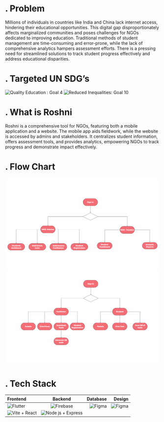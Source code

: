 #  . Problem
Millions of individuals in countries like India and China lack internet access, hindering their educational opportunities. This digital gap disproportionately affects marginalized communities and poses challenges for NGOs dedicated to improving education. Traditional methods of student management are time-consuming and error-prone, while the lack of comprehensive analytics hampers assessment efforts. There is a pressing need for streamlined solutions to track student progress effectively and address educational disparities.

# . Targeted UN SDG’s
<img src="https://www.un.org/sustainabledevelopment/wp-content/uploads/2019/08/E-Goal-04-1024x1024.png" alt="Quality Education : Goal 4"  height="250"> <img src="https://upload.wikimedia.org/wikipedia/commons/thumb/d/d4/Sustainable_Development_Goal_10.png/1200px-Sustainable_Development_Goal_10.png" alt="Reduced Inequalities: Goal 10"   height="250">

# . What is Roshni
Roshni is a comprehensive tool for NGOs, featuring both a mobile application and a website. The mobile app aids fieldwork, while the website is accessed by admins and stakeholders. It centralizes student information, offers assessment tools, and provides analytics, empowering NGOs to track progress and demonstrate impact effectively.

# . Flow Chart
![Flow of Web App](<Web.png>)
![Flow of Mobile App](<Mob.png>)

# . Tech Stack
| Frontend | Backend | Database | Design 
| :----------- | :------------: | -----------: | -----------: | 
|<img src="https://imgs.search.brave.com/ZUmaclDyhvTkZyrBZaDW1xnuBuhiGR32EBv82ApJyDs/rs:fit:860:0:0/g:ce/aHR0cHM6Ly9zdG9y/YWdlLmdvb2dsZWFw/aXMuY29tL2Ntcy1z/dG9yYWdlLWJ1Y2tl/dC9pbWFnZXMvRmx1/dHRlcl8zMTlfU3Rp/bGxfVjEud2lkdGgt/NjM1LnBuZw" alt="Flutter"  height="50" width = "120"> | <img src="https://firebase.google.com/static/downloads/brand-guidelines/PNG/logo-built_white.png" alt="Firebase"   height="50"> | <img src="https://miro.medium.com/v2/resize:fit:1200/1*a2Da_CQHUsSKTCTRI2tYhQ.png" alt="Figma"  height="50">| <img src="https://vectorlogoseek.com/wp-content/uploads/2020/06/figma-vector-logo.png" alt="Figma"  height="50">
|<img src="https://miro.medium.com/v2/resize:fit:1400/1*MeD_C_W2dW_BneYvs_qoeQ.png" alt="Vite + React"   height="50">  | <img src="https://media.dev.to/cdn-cgi/image/width=1000,height=420,fit=cover,gravity=auto,format=auto/https%3A%2F%2Fdev-to-uploads.s3.amazonaws.com%2Fuploads%2Farticles%2Fzojuy79lo3fn3qdt7g6p.png" alt="Node js + Express"   height="50">

